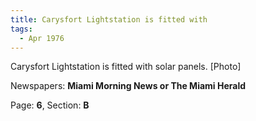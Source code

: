 ```yaml
---  
title: Carysfort Lightstation is fitted with  
tags:  
  - Apr 1976  
---  
```

  
Carysfort Lightstation is fitted with solar panels. [Photo]  
  
Newspapers: **Miami Morning News or The Miami Herald**  
  
Page: **6**, Section: **B** 
